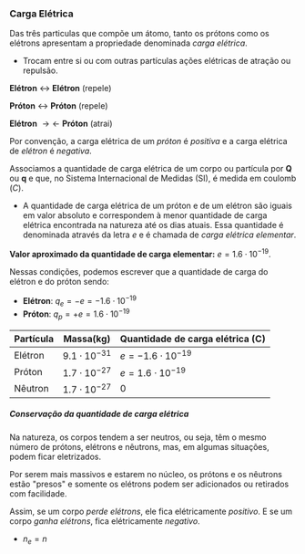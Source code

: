 ### Carga Elétrica

Das três particulas que compõe um átomo, tanto os prótons como os elétrons apresentam a propriedade denominada _carga elétrica_.

- Trocam entre si ou com outras partículas ações elétricas de atração ou repulsão.

**Elétron** $\leftrightarrow$ **Elétron** (repele)

**Próton** $\leftrightarrow$ **Próton** (repele)

**Elétron** $\to \leftarrow$ **Próton**  (atrai)

Por convenção, a carga elétrica de um _próton_ é _positiva_ e a carga elétrica de _elétron_ é _negativa_.

Associamos a quantidade de carga elétrica de um corpo ou partícula por **Q** ou **q** e que, no Sistema Internacional de Medidas (SI), é medida em coulomb (_C_).

- A quantidade de carga elétrica de um próton e de um elétron são iguais em valor absoluto e correspondem à menor quantidade de carga elétrica encontrada na natureza até os dias atuais. Essa quantidade é denominada através da letra _e_ e é chamada de _carga elétrica elementar_.

**Valor aproximado da quantidade de carga elementar:** $e=1.6\cdot 10^{-19}$.

Nessas condições, podemos escrever que a quantidade de carga do elétron e do próton sendo:

- **Elétron**: $q_{e}= -e =-1.6\cdot 10^{-19}$
- **Próton**: $q_{p}=+e =1.6\cdot 10^{-19}$

| Partícula | Massa(kg)           | Quantidade de carga elétrica (C) |
| --------- | ------------------- | -------------------------------- |
| Elétron   | $9.1\cdot 10^{-31}$ | $e =-1.6\cdot 10^{-19}$<br>      |
| Próton    | $1.7\cdot 10^{-27}$ | $e =1.6\cdot 10^{-19}$           |
| Nêutron   | $1.7\cdot 10^{-27}$ | 0                                |

##### Conservação da quantidade de carga elétrica

Na natureza, os corpos tendem a ser neutros, ou seja, têm o mesmo número de prótons, elétrons e nêutrons, mas, em algumas  situações, podem ficar eletrizados.

Por serem mais massivos e estarem no núcleo, os prótons e os nêutrons estão "presos" e somente os elétrons podem ser adicionados ou retirados com facilidade. 

Assim, se um corpo _perde elétrons_, ele fica elétricamente _positivo_. E se um corpo _ganha elétrons_, fica elétricamente _negativo_. 

- $n_{e}=n_{}$